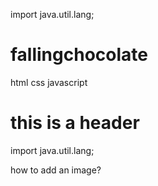 import java.util.lang;

fallingchocolate
================

html css javascript 

<h1> this is a header </h1>


import java.util.lang;

how to add an image?
